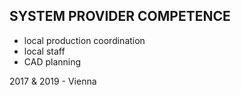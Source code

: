 ## SYSTEM PROVIDER COMPETENCE

+ local production coordination
+ local staff
+ CAD planning

2017 & 2019 - Vienna